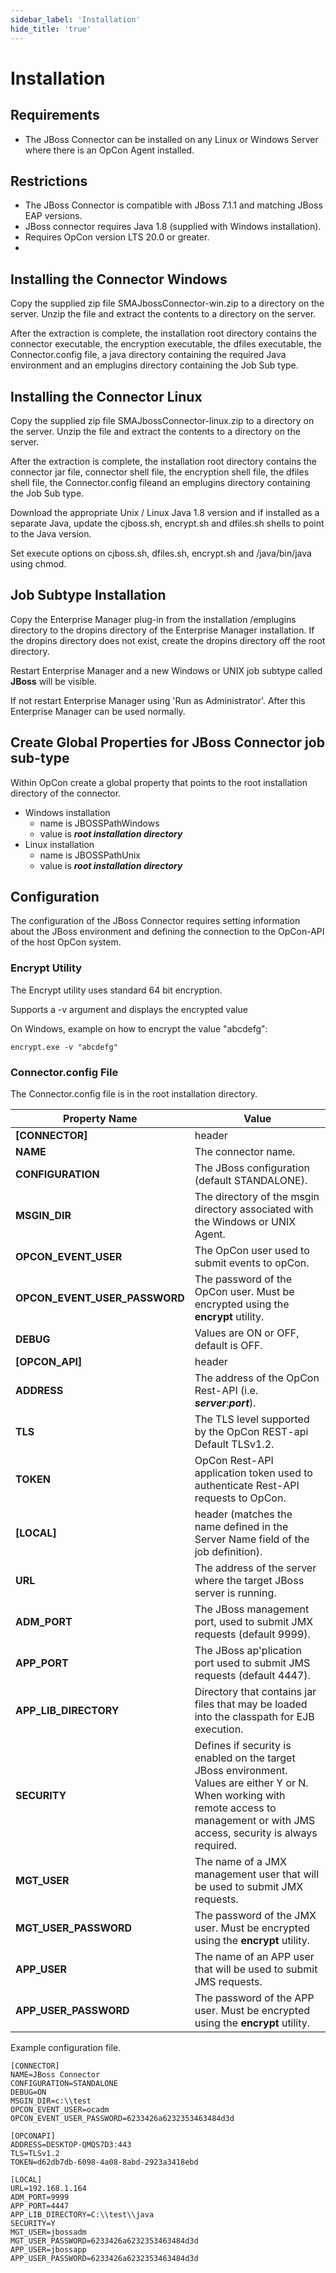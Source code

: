 ```yaml
---
sidebar_label: 'Installation'
hide_title: 'true'
---
```


# Installation

## Requirements
- The JBoss Connector can be installed on any Linux or Windows Server where there is an OpCon Agent installed.

## Restrictions
- The JBoss Connector is compatible with JBoss 7.1.1 and matching JBoss EAP versions.
- JBoss connector requires Java 1.8 (supplied with Windows installation).
- Requires OpCon version LTS 20.0 or greater.
- 
## Installing the Connector Windows
Copy the supplied zip file SMAJbossConnector-win.zip to a directory on the server.
Unzip the file and extract the contents to a directory on the server. 

After the extraction is complete, the installation root directory contains the connector executable, the encryption executable, the dfiles executable, the Connector.config file, a java directory containing the required Java environment and an emplugins directory containing the Job Sub type.

## Installing the Connector Linux
Copy the supplied zip file SMAJbossConnector-linux.zip to a directory on the server.
Unzip the file and extract the contents to a directory on the server. 

After the extraction is complete, the installation root directory contains the connector jar file, connector shell file, the encryption shell file, the dfiles shell file, the Connector.config fileand an emplugins directory containing the Job Sub type.

Download the appropriate Unix / Linux Java 1.8 version and if installed as a separate Java, update the cjboss.sh, encrypt.sh and dfiles.sh shells to point to the Java version.

Set execute options on cjboss.sh, dfiles.sh, encrypt.sh and /java/bin/java using chmod.

## Job Subtype Installation
Copy the Enterprise Manager plug-in from the installation /emplugins directory to the dropins directory of the Enterprise Manager installation. 
If the dropins directory does not exist, create the dropins directory off the root directory. 

Restart Enterprise Manager and a new Windows or UNIX job subtype called **JBoss** will be visible.

If not restart Enterprise Manager using 'Run as Administrator'. After this Enterprise Manager can be used normally.

## Create Global Properties for JBoss Connector job sub-type
Within OpCon create a global property that points to the root installation directory of the connector. 
- Windows installation 
  - name is JBOSSPathWindows
  - value is ***root installation directory***
- Linux installation
  - name is JBOSSPathUnix
  - value is ***root installation directory***


## Configuration
The configuration of the JBoss Connector requires setting information about the JBoss environment and defining the connection to the OpCon-API of the host OpCon system.

### Encrypt Utility
The Encrypt utility uses standard 64 bit encryption.

Supports a -v argument and displays the encrypted value

On Windows, example on how to encrypt the value "abcdefg":
```
encrypt.exe -v "abcdefg"
```
### Connector.config File
The Connector.config file is in the root installation directory.

Property Name | Value
--------- | -----------
**[CONNECTOR]**                  | header
**NAME**                         | The connector name.
**CONFIGURATION**                | The JBoss configuration (default STANDALONE).
**MSGIN_DIR**                    | The directory of the msgin directory associated with the Windows or UNIX Agent.
**OPCON_EVENT_USER**             | The OpCon user used to submit events to opCon.
**OPCON_EVENT_USER_PASSWORD**    | The password of the OpCon user. Must be encrypted using the **encrypt** utility.
**DEBUG**                        | Values are ON or OFF, default is OFF.
**[OPCON_API]**                  | header 
**ADDRESS**                      | The address of the OpCon Rest-API (i.e. ***server***:***port***).
**TLS**                          | The TLS level supported by the OpCon REST-api Default TLSv1.2.
**TOKEN**                        | OpCon Rest-API application token used to authenticate Rest-API requests to OpCon.
**[LOCAL]**                      | header  (matches the name defined in the Server Name field of the job definition).
**URL**                          | The address of the server where the target JBoss server is running. 
**ADM_PORT**                     | The JBoss management port, used to submit JMX requests (default 9999). 
**APP_PORT**                     | The JBoss ap'plication port used to submit JMS requests (default 4447).
**APP_LIB_DIRECTORY**            | Directory that contains jar files that may be loaded into the classpath for EJB execution.
**SECURITY**                     | Defines if security is enabled on the target JBoss environment. Values are either Y or N. When working with remote access to management or with JMS access, security is always required.
**MGT_USER**                     | The name of a JMX management user that will be used to submit JMX requests.
**MGT_USER_PASSWORD**            | The password of the JMX user. Must be encrypted using the **encrypt** utility.          
**APP_USER**                     | The name of an APP user that will be used to submit JMS requests.
**APP_USER_PASSWORD**            | The password of the APP user. Must be encrypted using the **encrypt** utility.          

Example configuration file. 

```
[CONNECTOR]
NAME=JBoss Connector
CONFIGURATION=STANDALONE
DEBUG=ON
MSGIN_DIR=c:\\test
OPCON_EVENT_USER=ocadm
OPCON_EVENT_USER_PASSWORD=6233426a6232353463484d3d

[OPCONAPI]
ADDRESS=DESKTOP-QMQS7D3:443
TLS=TLSv1.2
TOKEN=d62db7db-6098-4a08-8abd-2923a3418ebd

[LOCAL]
URL=192.168.1.164
ADM_PORT=9999
APP_PORT=4447
APP_LIB_DIRECTORY=C:\\test\\java
SECURITY=Y
MGT_USER=jbossadm
MGT_USER_PASSWORD=6233426a6232353463484d3d
APP_USER=jbossapp
APP_USER_PASSWORD=6233426a6232353463484d3d

```

